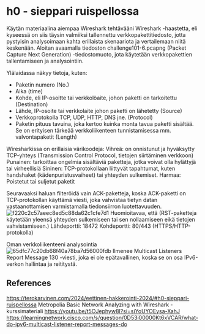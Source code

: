 # h0 - sieppari ruispellossa

Käytän materiaalina aiempaa Wireshark tehtävääni Wireshark -haastetta, eli kyseessä on siis täysin valmiiksi tallennettu verkkopakettitiedosto, jotta pystyisin analysoimaan kahta erillaista skenaariota ja vertailemaan niitä keskenään. 
Aloitan avaamalla tiedoston challenge101-6.pcapng (Packet Capture Next Generation) -tiedostomuoto, jota käytetään verkkopakettien tallentamiseen ja analysointiin. 


Ylälaidassa näkyy tietoja, kuten:
- Paketin numero (No.)
- Aika (time)
- Kohde, eli IP-osoitte tai verkkolöaite, johon paketti on tarkoitettu (Destination)
- Lähde, IP-osoite tai verkkolaite johon paketti on lähetetty (Source)
- Verkkoprotokolla TCP, UDP, HTTP, DNS jne. (Protocol)
- Paketin pituus tavuina, joka kertoo kuinka monta tavua paketti sisältää. Se on erityisen tärkeää verkkoliikenteen tunnistamisessa mm. valvontapaketit (Length)

Wiresharkissa on erillaisia värikoodeja:
Vihreä: on onnistunut ja hyväksytty TCP-yhteys (Transmission Control Protocol, tietojen siirtäminen verkkoon) 
Punainen: tarkoittaa ongelmia sisältäviä paketteja, jotka voivat olla hylättyjä tai virheellisiä
Sininen: TCP-protokollaan liittyvät tapahtumat, kuten handshaket (kädenpuristusvaiheet) tai yhteyden sulkemiset.
Harmaa: Poistetut tai suljetut paketit 

Seuravaaksi haluan filteröidä vain ACK-paketteja, koska ACK-paketti on TCP-protokollan käyttämä viesti, joka vahvistaa tietyn datan vastaanottamisen varmistamalla tiedonsiirron luotettavuuden.
![f220c2c57aeec8ed5c88da62c1cfe7d1](https://github.com/Vanam0/tunkeutumistestaus/assets/122449444/5ffa0117-6a5d-413b-8b46-6a056137716b)
Huomioitavaa, että (RST-paketteja käytetään yleensä yhteyden sulkemiseen tai sen nollaamiseen eikä tietojen vahvistamiseen.)
Lähdeportti: 18472
Kohdeportti: 80/443 (HTTPS/HTTP-protokolla)




Oman verkkoliikenteeni analysointia
![65dfc77c20db68f40a78ba7d56000fdb](https://github.com/Vanam0/tunkeutumistestaus/assets/122449444/64193389-461d-46f9-9d0f-173d1fdf7754)
Ilmenee Multicast Listeners Report Message 130 -viesti, joka ei ole epätavallinen, koska se on osa IPv6-verkon hallintaa ja reititystä.




## References
https://terokarvinen.com/2024/eettinen-hakkerointi-2024/#h0-sieppari-ruispellossa
Metropolia Basic Network Analyzing with Wireshark -kurssimateriali
https://youtu.be/t5OJephyw8I?si=siYoUYOEysa-XahJ
https://learningnetwork.cisco.com/s/question/0D53i00000Kt6xVCAR/what-do-ipv6-multicast-listener-report-messages-do



